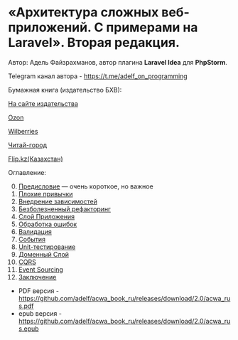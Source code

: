# «Архитектура сложных веб-приложений. С примерами на Laravel». Вторая редакция.

Автор: Адель Файзрахманов, автор плагина **Laravel Idea** для **PhpStorm**.

Telegram канал автора - https://t.me/adelf_on_programming

Бумажная книга (издательство БХВ):

[На сайте издательства](https://bhv.ru/product/arhitektura-clozhnyh-veb-prilozhenij-c-primerami-na-laravel/)

[Ozon](https://www.ozon.ru/product/arhitektura-clozhnyh-veb-prilozheniy-s-primerami-na-laravel-fayzrahmanov-adel-2834482220/)

[Wilberries](https://www.wildberries.ru/catalog/529181932/detail.aspx)

[Читай-город](https://www.chitai-gorod.ru/product/arhitektura-cloznyh-veb-prilozenij-s-primerami-na-laravel-3125294)

[Flip.kz(Казахстан)](https://www.flip.kz/catalog?prod=5342703)

Оглавление:

0. [Предисловие](manuscript/0-intro.md) — очень короткое, но важное
1. [Плохие привычки](manuscript/1-bad-habits.md)
2. [Внедрение зависимостей](manuscript/2-di.md)
3. [Безболезненный рефакторинг](manuscript/3-painless-refactoring.md)
4. [Слой Приложения](manuscript/4-application-layer.md)
5. [Обработка ошибок](manuscript/5-error-handling.md)
6. [Валидация](manuscript/6-validation.md)
7. [События](manuscript/7-events.md)
8. [Unit-тестирование](manuscript/8-unit-test.md)
9. [Доменный Слой](manuscript/9-domain-layer.md)
10. [CQRS](manuscript/10-cqrs.md)
11. [Event Sourcing](manuscript/11-es.md)
12. [Заключение](manuscript/12-end.md)

* PDF версия - https://github.com/adelf/acwa_book_ru/releases/download/2.0/acwa_rus.pdf
* epub версия - https://github.com/adelf/acwa_book_ru/releases/download/2.0/acwa_rus.epub